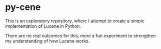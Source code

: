 # py-cene

This is an exploratory repository, where I attempt to create a simple implementation of Lucene in Python. 

There are no real outcomes for this, more a fun experiment to strengthen my understanding of how Lucene works.
